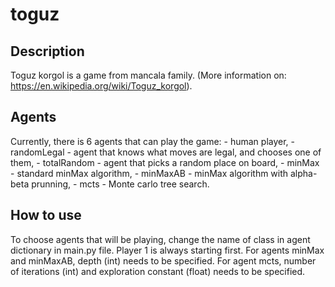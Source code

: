 # toguz

## Description

Toguz korgol is a game from mancala family. (More information on: https://en.wikipedia.org/wiki/Toguz_korgol).

## Agents

Currently, there is 6 agents that can play the game:
    - human player,
    - randomLegal - agent that knows what moves are legal, and chooses one of them,
    - totalRandom - agent that picks a random place on board,
    - minMax - standard minMax algorithm,
    - minMaxAB - minMax algorithm with alpha-beta prunning,
    - mcts - Monte carlo tree search.

## How to use

To choose agents that will be playing, change the name of class in agent dictionary in main.py file. Player 1 is always starting first.
For agents minMax and minMaxAB, depth (int) needs to be specified.
For agent mcts, number of iterations (int) and exploration constant (float) needs to be specified.